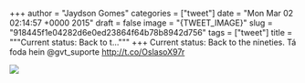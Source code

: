 
+++
author = "Jaydson Gomes"
categories = ["tweet"]
date = "Mon Mar 02 02:14:57 +0000 2015"
draft = false
image = "{TWEET_IMAGE}"
slug = "918445f1e04282d6e0ed23864f64b78b8942d756"
tags = ["tweet"]
title = """Current status: Back to t..."""
+++
Current status: Back to the nineties. Tá foda hein @gvt_suporte http://t.co/OslasoX97r

![](/images/tweet-media/572218504356741120-B_DtonEVIAAUgmA.png)